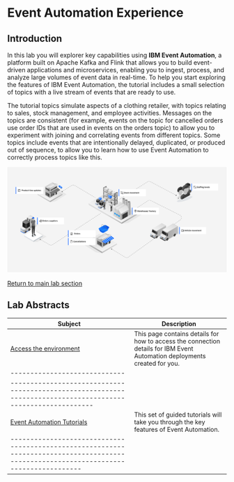 # Event Automation Experience

## Introduction
In this lab you will explorer key capabilities using **IBM Event Automation**, a platform built on Apache Kafka and Flink that allows you to build event-driven applications and microservices, enabling you to ingest, process, and analyze large volumes of event data in real-time.
To help you start exploring the features of IBM Event Automation, the tutorial includes a small selection of topics with a live stream of events that are ready to use.

The tutorial topics simulate aspects of a clothing retailer, with topics relating to sales, stock management, and employee activities. Messages on the topics are consistent (for example, events on the topic for cancelled orders use order IDs that are used in events on the orders topic) to allow you to experiment with joining and correlating events from different topics. Some topics include events that are intentionally delayed, duplicated, or produced out of sequence, to allow you to learn how to use Event Automation to correctly process topics like this.

![](images/scenario.png)

[Return to main lab section](../index.md#lab-section)
## Lab Abstracts

|  Subject                            | Description                                            |                                                               
|-----------------------------|------------------------------------------------------------------------------------------------------------|
|[Access the environment](https://ibm.github.io/event-automation/tutorials/guided/tutorial-access)       | This page contains details for how to access the connection details for IBM Event Automation deployments created for you. 
|-----------------------------|
------------------------------------------------------------------------------------------------------------|
|[Event Automation Tutorials](https://ibm.github.io/event-automation/tutorials/)       | This set of guided tutorials will take you through the key features of Event Automation.
|--------------------------------------------------------------------------------------------------------------------------------------|

